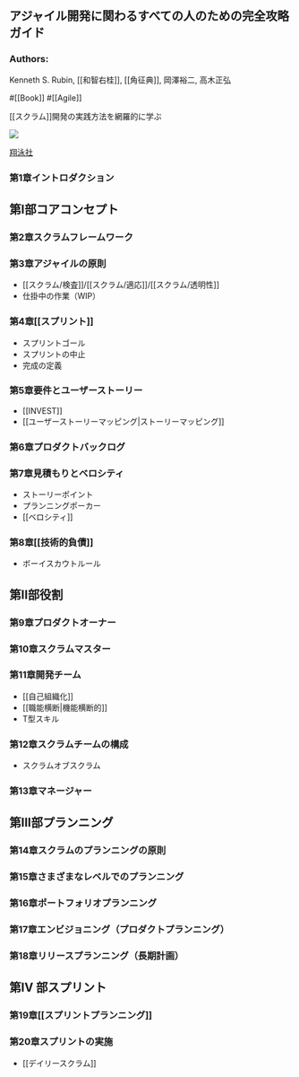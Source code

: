 ## アジャイル開発に関わるすべての人のための完全攻略ガイド

### Authors:
Kenneth S. Rubin, [[和智右桂]], [[角征典]], 岡澤裕二, 高木正弘

#[[Book]] #[[Agile]]

[[スクラム]]開発の実践方法を網羅的に学ぶ

![](https://www.seshop.com/static/images/product/17008/L.png)

[翔泳社](https://www.shoeisha.co.jp/book/detail/9784798130507)

### 第1章イントロダクション
## 第I部コアコンセプト
### 第2章スクラムフレームワーク
### 第3章アジャイルの原則
- [[スクラム/検査]]/[[スクラム/適応]]/[[スクラム/透明性]]
- 仕掛中の作業（WIP）
### 第4章[[スプリント]]
- スプリントゴール
- スプリントの中止
- 完成の定義
### 第5章要件とユーザーストーリー
- [[INVEST]]
- [[ユーザーストーリーマッピング|ストーリーマッピング]]
### 第6章プロダクトバックログ
### 第7章見積もりとベロシティ
- ストーリーポイント
- プランニングポーカー
- [[ベロシティ]]
### 第8章[[技術的負債]]
- ボーイスカウトルール
## 第II部役割
### 第9章プロダクトオーナー
### 第10章スクラムマスター
### 第11章開発チーム
- [[自己組織化]]
- [[職能横断|機能横断的]]
- T型スキル
### 第12章スクラムチームの構成
- スクラムオブスクラム
### 第13章マネージャー
## 第III部プランニング
### 第14章スクラムのプランニングの原則
### 第15章さまざまなレベルでのプランニング
### 第16章ポートフォリオプランニング
### 第17章エンビジョニング（プロダクトプランニング）
### 第18章リリースプランニング（長期計画）
## 第IV 部スプリント
### 第19章[[スプリントプランニング]]
### 第20章スプリントの実施
- [[デイリースクラム]]